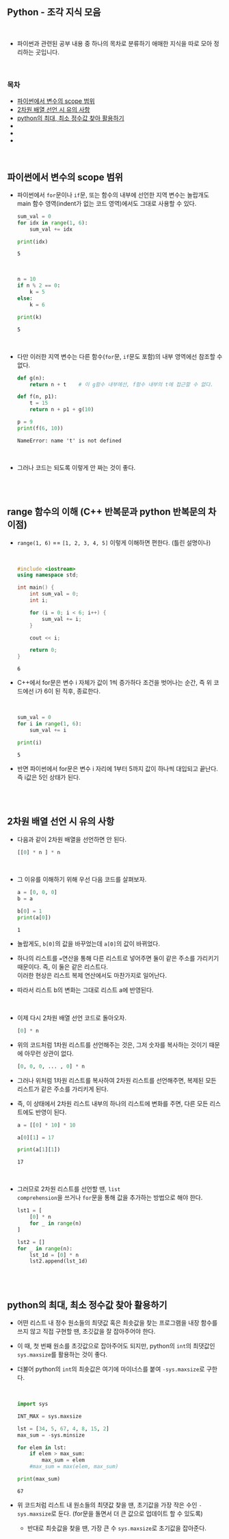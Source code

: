 ## Python - 조각 지식 모음

<br/>

- 파이썬과 관련된 공부 내용 중 하나의 목차로 분류하기 애매한 지식을 따로 모아 정리하는 곳입니다.

<br/>

### 목차

- <a href="https://github.com/SangYoonLee1231/TIL/blob/main/Python/python_piece_info.md#%ED%8C%8C%EC%9D%B4%EC%8D%AC%EC%97%90%EC%84%9C-%EB%B3%80%EC%88%98%EC%9D%98-scope-%EB%B2%94%EC%9C%84">파이썬에서 변수의 scope 범위</a>
- <a href="https://github.com/SangYoonLee1231/TIL/blob/main/Python/python_piece_info.md#2%EC%B0%A8%EC%9B%90-%EB%B0%B0%EC%97%B4-%EC%84%A0%EC%96%B8-%EC%8B%9C-%EC%9C%A0%EC%9D%98-%EC%82%AC%ED%95%AD">2차원 배열 선언 시 유의 사항</a>
- <a href="https://github.com/SangYoonLee1231/TIL/blob/main/Python/python_piece_info.md#python%EC%9D%98-%EC%B5%9C%EB%8C%80-%EC%B5%9C%EC%86%8C-%EC%A0%95%EC%88%98%EA%B0%92-%EC%B0%BE%EC%95%84-%ED%99%9C%EC%9A%A9%ED%95%98%EA%B8%B0">python의 최대, 최소 정수값 찾아 활용하기</a>
- <a href=""></a>
- <a href=""></a>
- <a href=""></a>

<br/>

## 파이썬에서 변수의 scope 범위

- 파이썬에서 <code>for</code>문이나 <code>if</code>문, 또는 함수의 내부에 선언한 지역 변수는 놀랍개도 main 함수 영역(indent가 없는 코드 영역)에서도 그대로 사용할 수 있다.

  ```python
  sum_val = 0
  for idx in range(1, 6):
      sum_val += idx

  print(idx)
  ```

  ```
  5
  ```

    <br/>

  ```python
  n = 10
  if n % 2 == 0:
      k = 5
  else:
      k = 6

  print(k)
  ```

  ```
  5
  ```

<br/>

- 다만 이러한 지역 변수는 다른 함수(<code>for</code>문, <code>if</code>문도 포함)의 내부 영역에선 참조할 수 없다.

  ```python
  def g(n):
      return n + t    # 이 g함수 내부에선, f함수 내부의 t에 접근할 수 없다.

  def f(n, p1):
      t = 15
      return n + p1 + g(10)

  p = 9
  print(f(6, 10))
  ```

  ```
  NameError: name 't' is not defined
  ```

<br/>

- 그러나 코드는 되도록 이렇게 안 짜는 것이 좋다.

<br/><br/>

## range 함수의 이해 (C++ 반복문과 python 반복문의 차이점)

- <code>range(1, 6)</code> == <code>[1, 2, 3, 4, 5]</code> 이렇게 이해하면 편한다. (틀린 설명이나)

    <br/>

  ```c++
  #include <iostream>
  using namespace std;

  int main() {
      int sum_val = 0;
      int i;

      for (i = 0; i < 6; i++) {
          sum_val += i;
      }

      cout << i;

      return 0;
  }
  ```

  ```
  6
  ```

- C++에서 for문은 변수 i 자체가 값이 1씩 증가하다 조건을 벗어나는 순간, 즉 위 코드에선 i가 6이 된 직후, 종료한다.

    <br/>

  ```python
  sum_val = 0
  for i in range(1, 6):
      sum_val += i

  print(i)
  ```

  ```
  5
  ```

- 반면 파이썬에서 for문은 변수 i 자리에 1부터 5까지 값이 하나씩 대입되고 끝난다. 즉 i값은 5인 상태가 된다.

<br/><br/>

## 2차원 배열 선언 시 유의 사항

- 다음과 같이 2차원 배열을 선언하면 안 된다.

  ```python
  [[0] * n ] * n
  ```

<br/>

- 그 이유를 이해하기 위해 우선 다음 코드를 살펴보자.

  ```python
  a = [0, 0, 0]
  b = a

  b[0] = 1
  print(a[0])
  ```

  ```
  1
  ```

- 놀랍게도, <code>b[0]</code>의 값을 바꾸었는데 <code>a[0]</code>의 값이 바뀌었다.

- 하나의 리스트를 <code>=</code>연산을 통해 다른 리스트로 넣어주면 둘이 같은 주소를 가리키기 때문이다. 즉, 이 둘은 같은 리스트다.  
  이러한 현상은 리스트 복제 연산에서도 마찬가지로 일어난다.

- 따라서 리스트 b의 변화는 그대로 리스트 a에 반영된다.

<br/>

- 이제 다시 2차원 배열 선언 코드로 돌아오자.

  ```python
  [0] * n
  ```

- 위의 코드처럼 1차원 리스트를 선언해주는 것은, 그저 숫자를 복사하는 것이기 때문에 아무런 상관이 없다.

  ```python
  [0, 0, 0, ... , 0] * n
  ```

- 그러나 위처럼 1차원 리스트를 복사하여 2차원 리스트를 선언해주면, 복제된 모든 리스트가 같은 주소를 가리키게 된다.

- 즉, 이 상태에서 2차원 리스트 내부의 하나의 리스트에 변화를 주면, 다른 모든 리스트에도 반영이 된다.

  ```python
  a = [[0] * 10] * 10

  a[0][1] = 17

  print(a[1][1])
  ```

  ```
  17
  ```

<br/>

- 그러므로 2차원 리스트를 선언할 땐, <code>list comprehension</code>을 쓰거나 <code>for</code>문을 통해 값을 추가하는 방법으로 해야 한다.

  ```python
  lst1 = [
      [0] * n
      for _ in range(n)
  ]

  lst2 = []
  for _ in range(n):
      lst_1d = [0] * n
      lst2.append(lst_1d)
  ```

<br/><br/>

## python의 최대, 최소 정수값 찾아 활용하기

- 어떤 리스트 내 정수 원소들의 최댓값 혹은 최솟값을 찾는 프로그램을 내장 함수를 쓰지 않고 직접 구현할 땐, 초깃값을 잘 잡아주어야 한다.

* 이 때, 첫 번째 원소를 초갓값으로 잡아주어도 되지만, python의 <code>int</code>의 최댓값인 <code>sys.maxsize</code>를 활용하는 것이 좋다.

* 더불어 python의 <code>int</code>의 최솟값은 여기에 마이너스를 붙여 <code>-sys.maxsize</code>로 구한다.

    <br/>

  ```python
  import sys

  INT_MAX = sys.maxsize

  lst = [34, 5, 67, 4, 8, 15, 2]
  max_sum = -sys.minsize

  for elem in lst:
      if elem > max_sum:
          max_sum = elem
      #max_sum = max(elem, max_sum)

  print(max_sum)
  ```

  ```
  67
  ```

- 위 코드처럼 리스트 내 원소들의 최댓값 찾을 땐, 초기값을 가장 작은 수인 <code>-sys.maxsize</code>로 둔다. (for문을 돌면서 더 큰 값으로 업데이트 할 수 있도록)

  - 반대로 최솟값을 찾을 땐, 가장 큰 수 <code>sys.maxsize</code>로 초기값을 잡아준다.

